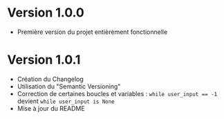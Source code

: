 # Version 1.0.0

* Première version du projet entièrement fonctionnelle

# Version 1.0.1

* Création du Changelog
* Utilisation du "Semantic Versioning"
* Correction de certaines boucles et variables : `while user_input == -1` devient `while user_input is None`
* Mise à jour du README
